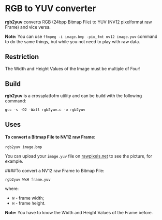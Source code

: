 # RGB to YUV converter

**rgb2yuv** converts RGB (24bpp Bitmap File) to YUV (NV12 pixelformat raw Frame) and vice versa.

**Note:** You can use `ffmpeg -i image.bmp -pix_fmt nv12 image.yuv` command to do the same things, 
but while you not need to play with raw data.

## Restriction 

The Width and Height Values of the Image must be multiple of Four!

## Build

**rgb2yuv** is a crossplatfofm utility and can be build with the following command:

`
  gcc -s -O2 -Wall rgb2yuv.c -o rgb2yuv
`

## Uses

#### To convert a Bitmap File to NV12 raw Frame:

`
  rgb2yuv image.bmp
`

You can upload your `image.yuv` file on [rawpixels.net](http://rawpixels.net/) to see the picture, 
for example.

####To convert a NV12 raw Frame to Bitmap File:

`
  rgb2yuv WxH frame.yuv
`

where:
* `W`  - frame width;
* `H`  - frame height.

**Note:** You have to know the Width and Height Values of the Frame before.
